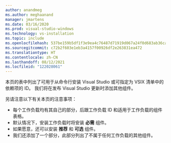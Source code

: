 ```yaml
---
author: anandmeg
ms.author: meghaanand
manager: jmartens
ms.date: 03/16/2020
ms.prod: visual-studio-windows
ms.technology: vs-installation
ms.topic: include
ms.openlocfilehash: 537be159b5df1f3e9ea4c76487d71919d067a24f0d683ab36ca195486bf9d4cd
ms.sourcegitcommit: c72b2f603e1eb3a4157f00926df2e263831ea472
ms.translationtype: HT
ms.contentlocale: zh-CN
ms.lasthandoff: 08/12/2021
ms.locfileid: "122028061"
---
```

本页的表中列出了可用于从命令行安装 Visual Studio 或可指定为 VSIX 清单中的依赖项的 ID。 我们将在发布 Visual Studio 更新时添加其他组件。

另请注意以下有关本页的注意事项：

* 每个工作负载均有其自己的部分，后跟工作负载 ID 和适用于工作负载的组件表格。
* 默认情况下，安装工作负载时将安装 **必需** 组件。
* 如果愿意，还可以安装 **推荐** 和 **可选** 组件。
* 我们还添加了一个部分，此部分列出了不属于任何工作负载的其他组件。
